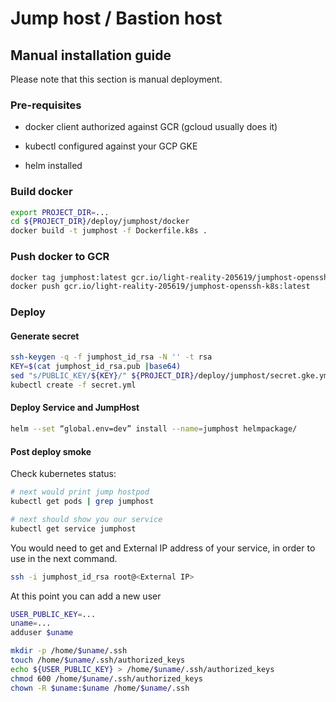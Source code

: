 
# Jump host / Bastion host

## Manual installation guide

Please note that this section is manual deployment.

### Pre-requisites

- docker client authorized against GCR (gcloud usually does it)

- kubectl configured against your GCP GKE

- helm installed

### Build docker

```bash
export PROJECT_DIR=...
cd ${PROJECT_DIR}/deploy/jumphost/docker
docker build -t jumphost -f Dockerfile.k8s .
```
 
### Push docker to GCR

```bash
docker tag jumphost:latest gcr.io/light-reality-205619/jumphost-openssh-k8s:latest
docker push gcr.io/light-reality-205619/jumphost-openssh-k8s:latest
```

### Deploy

#### Generate secret

```bash
ssh-keygen -q -f jumphost_id_rsa -N '' -t rsa
KEY=$(cat jumphost_id_rsa.pub |base64)
sed "s/PUBLIC_KEY/${KEY}/" ${PROJECT_DIR}/deploy/jumphost/secret.gke.yml > secret.yml
kubectl create -f secret.yml
```

#### Deploy Service and JumpHost

```bash
helm --set “global.env=dev” install --name=jumphost helmpackage/
```

#### Post deploy smoke

Check kubernetes status:

```bash
# next would print jump hostpod
kubectl get pods | grep jumphost

# next should show you our service
kubectl get service jumphost
```

You would need to get and External IP address of your service, in order to use in the next command.

```bash
ssh -i jumphost_id_rsa root@<External IP>
```

At this point you can add a new user

```bash
USER_PUBLIC_KEY=...
uname=...
adduser $uname

mkdir -p /home/$uname/.ssh
touch /home/$uname/.ssh/authorized_keys
echo ${USER_PUBLIC_KEY} > /home/$uname/.ssh/authorized_keys
chmod 600 /home/$uname/.ssh/authorized_keys
chown -R $uname:$uname /home/$uname/.ssh 
```